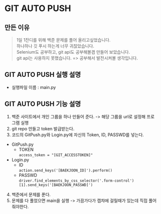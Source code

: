 # GIT AUTO PUSH

## 만든 이유

> 1일 1잔디를 위해 백준 문제를 풀어 올리고싶었습니다.  
> 하나하나 깃 푸시 하는게 너무 귀찮았습니다.  
> Selenium도 공부하고, git api도 공부해볼겸 만들어 보았습니다.  
> git api는 사용하지 못했습니다. => 공부해서 발전시켜볼 생각입니다.

## GIT AUTO PUSH 실행 설명
- 실행파일 이름 : main.py

## GIT AUTO PUSH 기능 설명
1. 백준 사이트에서 개인 그룹을 하나 만들어 준다. -> 해당 그룹을 url로 설정해 프로그램 실행
2. git repo 만들고 token 발급받는다.
3. 코드의 GitPush.py와 Login.py에 자신의 Token, ID, PASSWD를 넣는다.
- GitPush.py
    - TOKEN  
    ```access_token = "[GIT_ACCESSTOKEN]"```
- Login.py
    - ID  
    ```action.send_keys('[BAEKJOON_ID]').perform()```
    - PASSWD  
    ```driver.find_elements_by_css_selector('.form-control')[1].send_keys('[BAEKJOON_PASSWD]')```
4. 백준에서 문제를 푼다.
5. 문제를 다 풀었으면 main을 실행 -> 가끔가다가 캡챠에 걸릴때가 있는데 직접 풀어줘야한다.